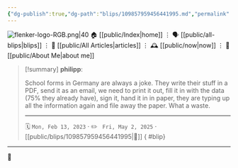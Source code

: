 ```yaml
---
{"dg-publish":true,"dg-path":"blips/109857959456441995.md","permalink":"/blips/109857959456441995/","title":"philipp on mastodon @ 2023-02-13"}
---
```



<div class="transclusion internal-embed is-loaded"><div class="markdown-embed">




![flenker-logo-RGB.png|40](/img/user/attachments/flenker-logo-RGB.png)
🏠 [[public/Index\|home]]  ⋮ 🗣️ [[public/all-blips\|blips]] ⋮  📝 [[public/All Articles\|articles]]  ⋮ 🕰️ [[public/now\|now]] ⋮ 🪪 [[public/About Me\|about me]]


</div></div>


> [!summary] **philipp**:
>
> School forms in Germany are always a joke. They write their stuff in a PDF, send it as an email, we need to print it out, fill it in with the data (75% they already have), sign it, hand it in in paper, they are typing up all the information again and file away the paper.
> What a waste.
> - - -
>
> 🗓️ <code>Mon, Feb 13, 2023</code>  · ✏️ <code> Fri, May 2, 2025</code>  · [[public/blips/109857959456441995\|🔗]]
{ #blip}


- - -

 👾
